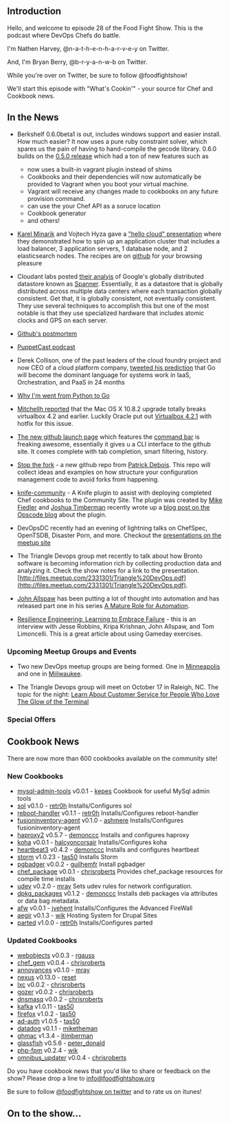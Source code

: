 Introduction
------------

Hello, and welcome to episode 28 of the Food Fight Show.  This is the podcast where DevOps Chefs do battle.

I'm Nathen Harvey, @n-a-t-h-e-n-h-a-r-v-e-y on Twitter.

And, I'm Bryan Berry, @b-r-y-a-n-w-b on Twitter.

While you're over on Twitter, be sure to follow @foodfightshow!

We'll start this episode with "What's Cookin'" - your source for Chef and Cookbook news.

In the News<a name="news"></a>
-----------

* Berkshelf 0.6.0beta1 is out, includes windows support and easier
  install. How much easier? It now uses a pure ruby constraint
  solver, which spares us the pain of having to hand-compile the
  gecode library. 0.6.0 builds on the [0.5.0 release](http://lists.opscode.com/sympa/arc/chef/2012-09/msg00258.html) which had a ton of
  new features such as
  * now uses a built-in vagrant plugin instead of shims
  * Cookbooks and their dependencies will now automatically be provided to Vagrant when you boot your virtual machine.
  * Vagrant will receive any changes made to cookbooks on any future
    provision command.
  * can use the your Chef API as a soruce location
  * Cookbook generator
  * and others!
* [Karel Minarik](http://www.karmi.cz) and Vojtech Hyza gave a
["hello cloud" presentation](http://www.slideshare.net/karmi/shells-kitchen-infrastructure-as-code-webexpo-2012)
where they demonstrated how to spin up an application cluster that
includes a load balancer, 3 application servers, 1 database node, and
2 elasticsearch nodes. The recipes are on
[github](https://github.com/karmi/chef-hello-cloud/) for your browsing pleasure
* Cloudant labs posted
  [their analyis](https://cloudant.com/blog/cloudant-labs-on-google-spanner/)
  of Google's globally distributed datastore known as
  [Spanner](https://cloudant.com/blog/cloudant-labs-on-google-spanner/).
  Essentially, it as a datastore that is globally distributed across
  multiple data centers where each transaction globally consistent. Get that, it is
  globally consistent, not eventually consistent. They use several
  techniques to accomplish this but one of the most notable is that
  they use specialized hardware that includes atomic clocks and GPS on
  each server.

* [Github's postmortem](https://github.com/blog/1261-github-availability-this-week)
* [PuppetCast podcast](http://puppetlabs.com/resources/podcasts/)
* Derek Collison, one of the past leaders of the cloud foundry project
and now CEO of a cloud platform company,
[tweeted his prediction](https://twitter.com/derekcollison/status/245522124666716160)
that Go will become the dominant
language for systems work in IaaS, Orchestration, and PaaS in 24 months

* [Why I'm went from Python to Go](http://jordanorelli.tumblr.com/post/31533769172/why-i-went-from-python-to-go-and-not-node-js)
* [Mitchellh reported](https://twitter.com/mitchellh/status/248515077777522690)
that the Mac OS X 10.8.2 upgrade totally breaks virtualbox 4.2 and
earlier. Luckily Oracle put out
[Virtualbox 4.2.1](https://www.virtualbox.org/wiki/Downloads) with
hotfix for this issue.

* [The new github launch page](https://github.com/blog/1267-github-launch-page)
  which features the
  [command bar](https://github.com/blog/1264-introducing-the-command-bar)
  is freaking awesome, essentially it gives u a CLI interface to the
  github site. It comes complete with tab completion, smart filtering,
  history. 

* [Stop the fork](https://github.com/jedi4ever/stop-the-fork) - a new github repo from [Patrick Debois](https://github.com/jedi4ever).  This repo will collect ideas and examples on how structure your configuration management code to avoid forks from happening.

* [knife-community](https://github.com/miketheman/knife-community) - A Knife plugin to assist with deploying completed Chef cookbooks to the Community Site.  The plugin was created by [Mike Fiedler](https://github.com/miketheman) and [Joshua Timberman](http://github.com/jtimberman) recently wrote up a [blog post on the Opscode blog](http://www.opscode.com/blog/2012/09/17/community-authored-plugin-knife-community-release/) about the plugin.

* DevOpsDC recently had an evening of lightning talks on ChefSpec, OpenTSDB, Disaster Porn, and more.  Checkout the [presentations on the meetup site](http://www.meetup.com/DevOpsDC/pages/September_2012_Recap/)

* The Triangle Devops group met recently to talk about how Bronto software is becoming information rich  by collecting production data and analyzing it.  Check the show notes for a link to the presentation.  [http://files.meetup.com/2331301/Triangle%20DevOps.pdf](http://files.meetup.com/2331301/Triangle%20DevOps.pdf).

* [John Allspaw](http://twitter.com/allspaw) has been putting a lot of thought into automation and has released part one in his series [A Mature Role for Automation](http://www.kitchensoap.com/2012/09/21/a-mature-role-for-automation-part-i/). 

* [Resilience Engineering: Learning to Embrace Failure](http://queue.acm.org/detail.cfm?id=2371297) - this is an interview with Jesse Robbins, Kripa Krishnan, John Allspaw, and Tom Limoncelli.  This is a great article about using Gameday exercises.


### Upcoming Meetup Groups and Events

* Two new DevOps meetup groups are being formed.  One in [Minneapolis](http://www.meetup.com/DevOps-Minneapolis/) and one in [Miilwaukee](http://www.meetup.com/DevOps-Milwaukee/).

* The Triangle Devops group will meet on October 17 in Raleigh, NC.  The topic for the night:  [Learn About Customer Service for People Who Love The Glow of the Terminal](http://www.meetup.com/Triangle-DevOps/events/82806542/)

###  Special Offers


Cookbook News<a name="cookbooks"></a>
-------------
There are now more than 600 cookbooks available on the community site!

### New Cookbooks

* [mysql-admin-tools](http://community.opscode.com/cookbooks/mysql-admin-tools) v0.0.1 - [kepes](http://community.opscode.com/users/kepes)
Cookbook for useful MySql admin tools
* [sol](http://community.opscode.com/cookbooks/sol) v0.1.0 - [retr0h](http://community.opscode.com/users/retr0h)
Installs/Configures sol
* [reboot-handler](http://community.opscode.com/cookbooks/reboot-handler) v0.1.1 - [retr0h](http://community.opscode.com/users/retr0h)
Installs/Configures reboot-handler
* [fusioninventory-agent](http://community.opscode.com/cookbooks/fusioninventory-agent) v0.1.0 - [ashmere](http://community.opscode.com/users/ashmere)
Installs/Configures fusioninventory-agent
* [haproxy2](http://community.opscode.com/cookbooks/haproxy2) v0.5.7 - [demonccc](http://community.opscode.com/users/demonccc)
Installs and configures haproxy
* [koha](http://community.opscode.com/cookbooks/koha) v0.0.1 - [halcyoncorsair](http://community.opscode.com/users/halcyoncorsair)
Installs/Configures koha
* [heartbeat3](http://community.opscode.com/cookbooks/heartbeat3) v0.4.2 - [demonccc](http://community.opscode.com/users/demonccc)
Installs and configures heartbeat
* [storm](http://community.opscode.com/cookbooks/storm) v1.0.23 - [tas50](http://community.opscode.com/users/tas50)
Installs Storm
* [pgbadger](http://community.opscode.com/cookbooks/pgbadger) v0.0.2 - [guilhemfr](http://community.opscode.com/users/guilhemfr)
Install pgbadger
* [chef_package](http://community.opscode.com/cookbooks/chef_package) v0.0.1 - [chrisroberts](http://community.opscode.com/users/chrisroberts)
Provides chef_package resources for compile time installs
* [udev](http://community.opscode.com/cookbooks/udev) v0.2.0 - [mray](http://community.opscode.com/users/mray)
Sets udev rules for network configuration.
* [dpkg_packages](http://community.opscode.com/cookbooks/dpkg_packages) v0.1.2 - [demonccc](http://community.opscode.com/users/demonccc)
Installs deb packages via attributes or data bag metadata.
* [afw](http://community.opscode.com/cookbooks/afw) v0.0.1 - [jvehent](http://community.opscode.com/users/jvehent)
Installs/Configures the Advanced FireWall
* [aegir](http://community.opscode.com/cookbooks/aegir) v0.1.3 - [wik](http://community.opscode.com/users/wik)
Hosting System for Drupal Sites
* [parted](http://community.opscode.com/cookbooks/parted) v1.0.0 - [retr0h](http://community.opscode.com/users/retr0h)
Installs/Configures parted

### Updated Cookbooks
* [webobjects](http://community.opscode.com/cookbooks/webobjects) v0.0.3 - [rgauss](http://community.opscode.com/users/rgauss)
* [chef_gem](http://community.opscode.com/cookbooks/chef_gem) v0.0.4 - [chrisroberts](http://community.opscode.com/users/chrisroberts)
* [annoyances](http://community.opscode.com/cookbooks/annoyances) v0.1.0 - [mray](http://community.opscode.com/users/mray)
* [nexus](http://community.opscode.com/cookbooks/nexus) v0.13.0 - [reset](http://community.opscode.com/users/reset)
* [lxc](http://community.opscode.com/cookbooks/lxc) v0.0.2 - [chrisroberts](http://community.opscode.com/users/chrisroberts)
* [gozer](http://community.opscode.com/cookbooks/gozer) v0.0.2 - [chrisroberts](http://community.opscode.com/users/chrisroberts)
* [dnsmasq](http://community.opscode.com/cookbooks/dnsmasq) v0.0.2 - [chrisroberts](http://community.opscode.com/users/chrisroberts)
* [kafka](http://community.opscode.com/cookbooks/kafka) v1.0.11 - [tas50](http://community.opscode.com/users/tas50)
* [firefox](http://community.opscode.com/cookbooks/firefox) v1.0.2 - [tas50](http://community.opscode.com/users/tas50)
* [ad-auth](http://community.opscode.com/cookbooks/ad-auth) v1.0.5 - [tas50](http://community.opscode.com/users/tas50)
* [datadog](http://community.opscode.com/cookbooks/datadog) v0.1.1 - [miketheman](http://community.opscode.com/users/miketheman)
* [ghmac](http://community.opscode.com/cookbooks/ghmac) v1.3.4 - [jtimberman](http://community.opscode.com/users/jtimberman)
* [glassfish](http://community.opscode.com/cookbooks/glassfish) v0.5.6 - [peter_donald](http://community.opscode.com/users/peter_donald)
* [php-fpm](http://community.opscode.com/cookbooks/php-fpm) v0.2.4 - [wik](http://community.opscode.com/users/wik)
* [omnibus_updater](http://community.opscode.com/cookbooks/omnibus_updater) v0.0.4 - [chrisroberts](http://community.opscode.com/users/chrisroberts)

Do you have cookbook news that you'd like to share or feedback on the show?  Please drop a line to info@foodfightshow.org

Be sure to follow [@foodfightshow on twitter](http://twitter.com/foodfightshow) and to rate us on itunes!

On to the show...
----------------
